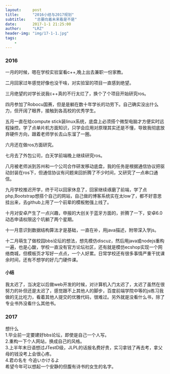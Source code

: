 ```yaml
---
layout:     post
title:      "2016小结与2017规划"
subtitle:    "总要向着未来看是不是"
date:       2017-1-1 21:25:00
author:     "LRZ"
header-img: "img/17-1-1.jpg"
tags:
    -
---  
```


### 2016  
一月的时候，嗯在学校实验室看c++,晚上出去兼职一份家教。  

二月回家过年感觉好像也没干啥，对实验室的项目一直感到绝望。  

三月绝望的对学长说我c++真的不行太烂了，换个了个项目开始研究ros。  

四月参加了Robocu国赛，但是是躺在数十年学长的功劳下。自己确实没出什么力，但开阔了眼界，接触到各高校的优秀学生。  

五月一直在给compute stick装linux系统，底盘上必须搭个微型电脑才方便实时远程操控。学了点单片机方面知识，只学会应用对原理其实还是不懂，导致我彻底放弃硬件方向，跟着老师学长去山东溜了一圈。  

六月还在做ros方面研究。  

七月去了外包公司，白天学前端晚上继续研究ros。  

八月被老师派到苏州和一个公司合作研发移动底盘，我的任务是根据通信协议把驱动封装在ros下，但通信协议有问题来回折腾了不少时间，又研究了一点串口通信。  

九月学校推迟开学，终于可以回家休息了，回家继续琢磨了前端，学了点php,Bootstrap想搭个自己的网站，自己做的博客系统实在太low了，都不好意思挂出来，去github上用了一个前辈的模板勉强上线了。  

十月对安卓产生了一点兴趣，申报的大创关于蓝牙方面的，折腾了一下，安卓6.0动态申请权限这个坑躺了两个星期。  

十一月意识到数据结构算法才是基础，一直在补，用java描述，附带深入学js。  

十二月萌生了做校园bbs论坛的想法，想先模仿discuz，然后用java或nodejs重构一遍，也是心酸，学校一直没有官方论坛社区，还有就是模仿ecshop实现一个网络商城，但模板页才写好一点点，一个人好累。日常学校还有很多事情严重干扰课余时间，还有不想学的好几门硬件课。    

#### 小结  
我太迟了，当决定以后做web开发的时候，对计算机入门太迟了，太迟了虽然在很努力的补但还是太迟了，感觉跟不上其他人的脚步，百度前端学院中等的js练习我做的无比吃力，看着其他人提交的优雅代码，很难过。另外就是没看什么书，除了专业书外没看什么其他书。  

### 2017  
想什么  
1.毕业前一定要建好bbs论坛，即使是自己一个人写。  
2.重构一下个人网站，换成自己的风格。  
3.上半年末日语想过JTestD级，JLPL的话报名费好贵，实习拿钱了再去考，拿父母的钱没考上会很心疼。  
4.君の名を 今追いかけるよ  
希望今年可以想起一个安静的但腹有诗书的女生的名字。

